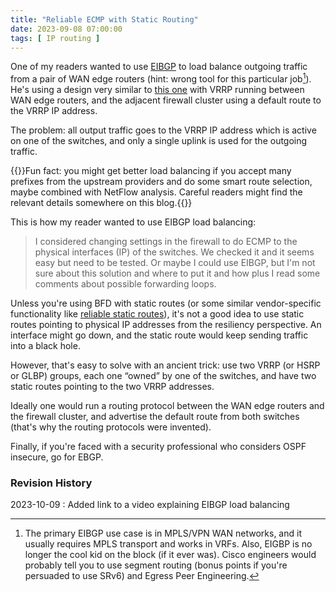```yaml
---
title: "Reliable ECMP with Static Routing"
date: 2023-09-08 07:00:00
tags: [ IP routing ]
---
```

One of my readers wanted to use [EIBGP](/2013/06/eibgp-load-balancing.html) to load balance outgoing traffic from a pair of WAN edge routers (hint: wrong tool for this particular job[^WTFTJ]). He's using a design very similar to [this one](/2022/02/nexus-icmp-redirects.html) with VRRP running between WAN edge routers, and the adjacent firewall cluster using a default route to the VRRP IP address.

The problem: all output traffic goes to the VRRP IP address which is active on one of the switches, and only a single uplink is used for the outgoing traffic.
<!--more-->
{{<note info>}}Fun fact: you might get better load balancing if you accept many prefixes from the upstream providers and do some smart route selection, maybe combined with NetFlow analysis. Careful readers might find the relevant details somewhere on this blog.{{</note>}}

This is how my reader wanted to use EIBGP load balancing:

> I considered changing settings in the firewall to do ECMP to the physical interfaces (IP) of the switches. We checked it and it seems easy but need to be tested. Or maybe I could use EIBGP, but I'm not sure about this solution and where to put it and how plus I read some comments about possible forwarding loops.

Unless you're using BFD with static routes (or some similar vendor-specific functionality like [reliable static routes](/2007/02/reliable-static-routing.html)), it's not a good idea to use  static routes pointing to physical IP addresses from the resiliency perspective. An interface might go down, and the static route would keep sending traffic into a black hole.

However, that's easy to solve with an ancient trick: use two VRRP (or HSRP or GLBP) groups, each one “owned” by one of the switches, and have two static routes pointing to the two VRRP addresses.

Ideally one would run a routing protocol between the WAN edge routers and the firewall cluster, and advertise the default route from both switches (that's why the routing protocols were invented). 

Finally, if you're faced with a security professional who considers OSPF insecure, go for EBGP.

[^WTFTJ]: The primary EIBGP use case is in MPLS/VPN WAN networks, and it usually requires MPLS transport and works in VRFs. Also, EIGBP is no longer the cool kid on the block (if it ever was). Cisco engineers would probably tell you to use segment routing (bonus points if you're persuaded to use SRv6) and Egress Peer Engineering.

### Revision History

2023-10-09
: Added link to a video explaining EIBGP load balancing

